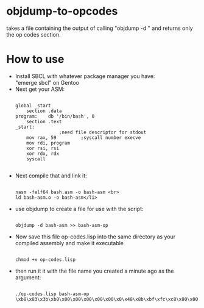 # objdump-to-opcodes
takes a file containing the output of calling "objdump -d <asm file>" and returns only the op codes section.

<h1> How to use </h1>
<ul>
	<li>Install SBCL with whatever package manager you have:<br>
		"emerge sbcl" on Gentoo</li>

<li>Next get your ASM:</li>



```

global _start
	section .data
program:	db '/bin/bash', 0
	section .text
_start:
				;need file descriptor for stdout
	mov rax, 59 		;syscall number execve
	mov rdi, program             
	xor rsi, rsi
	xor rdx, rdx
	syscall
	
```


<li>Next compile that and link it:
	
```

nasm -felf64 bash.asm -o bash-asm <br>
ld bash-asm.o -o bash-asm</li>

```
<li>use objdump to create a file for use with the script:

```

objdump -d bash-asm >> bash-asm-op

```

</li>

<li>Now save this file op-codes.lisp into the same directory as your compiled assembly and make it executable<br>

```

chmod +x op-codes.lisp

```

</li>
<li>then run it it with the file name you created a minute ago as the argument:</li>

```

./op-codes.lisp bash-asm-op
\xb8\x83\x3b\xb0\x00\x00\x00\x00\x00\x0\x48\x8b\xbf\xfc\xc8\x80\x00\x06\x60\x00\x00\x00\x00\x0\x48\x83\x31\x1f\xf6\x6\x48\x83\x31\x1d\xd2\x2\x0f\xf0\x05\x5

```


</ul>


